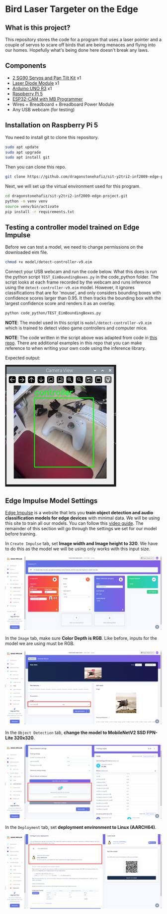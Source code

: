 # Bird Laser Targeter on the Edge

## What is this project?

This repository stores the code for a program that uses a laser pointer and a couple of servos to scare off birds that are being menaces and flying into our homes. Hopefully what's being done here doesn't break any laws.

## Components

- [2 SG90 Servos and Pan Tilt Kit](https://sg.cytron.io/p-pan-tilt-servo-kit-for-camera-unassembled) x1
- [Laser Diode Module](https://shopee.sg/kuriosity.sg/8657033875) x1
- [Arduino UNO R3](https://shopee.sg/kuriosity.sg/27759981980) x1
- [Raspberry Pi 5](https://sg.cytron.io/p-raspberry-pi-5)
- [ESP32-CAM with MB Programmer](https://shopee.sg/kuriosity.sg/8557052439)
- Wires + Breadboard + Breadboard Power Module
- Any USB webcam (for testing)

## Installation on Raspberry Pi 5

You need to install git to clone this repository.

```bash
sudo apt update
sudo apt upgrade
sudo apt install git
```

Then you can clone this repo.

```bash
git clone https://github.com/dragonstonehafiz/sit-y2tri2-inf2009-edge-project.git
```

Next, we will set up the virtual environment used for this program.

```bash
cd dragonstonehafiz/sit-y2tri2-inf2009-edge-project.git
python -m venv venv
source venv/bin/activate
pip install -r requirements.txt
```

## Testing a controller model trained on Edge Impulse

Before we can test a model, we need to change permissions on the downloaded eim file.

```bash
chmod +x model/detect-controller-v9.eim
```

Connect your USB webcam and run the code below. What this does is run the python script `TEST_EimBoundingBoxes.py` in the code_python folder. The script looks at each frame recorded by the webcam and runs inference using the `detect-controller-v9.eim` model. However, it ignores classifications that are for 'mouse', and only considers bounding boxes with confidence scores larger than 0.95. It then tracks the bounding box with the largest confidence score and renders it as an overlay.

```bash
python code_python/TEST_EimBoundingBoxes.py
```

**NOTE**: The model used in this script is `model/detect-controller-v9.eim` which is trained to detect video game controllers and computer mice.

**NOTE**: The code written in the script above was adapted from code in [this repo](https://github.com/edgeimpulse/linux-sdk-python). There are additional examples in this repo that you can make reference to when writing your own code using the inference library.


Expected output:

![Screenshot of expected output](img/TEST_EimBoundingBoxes.png)

## Edge Impulse Model Settings

[Edge Impulse](https://edgeimpulse.com/) is a website that lets you **train object detection and audio classification models for edge devices** with minimal data. We will be using this site to train all our models. You can follow this [video guide](https://www.youtube.com/watch?v=dY3OSiJyne0). The remainder of this section will go through the settings we set for our model before training.

 In `Create Impulse` tab, set **Image width and Image height to 320**. We have to do this as the model we will be using only works with this input size.

 ![Edge Impulse Screenshot](img/EdgeImpulse1.png)

 In the `Image` tab, make sure **Color Depth is RGB**.  Like before, inputs for the model we are using must be RGB.

 ![Edge Impulse Screenshot](img/EdgeImpulse2.png)

 In the `Object Detection` tab, **change the model to MobileNetV2 SSD FPN-Lite 320x320**.

 ![Edge Impulse Screenshot](img/EdgeImpulse3.png)

 In the `Deployment` tab, set **deployment environment to Linux (AARCH64)**.

 ![Edge Impulse Screenshot](img/EdgeImpulse4.png)